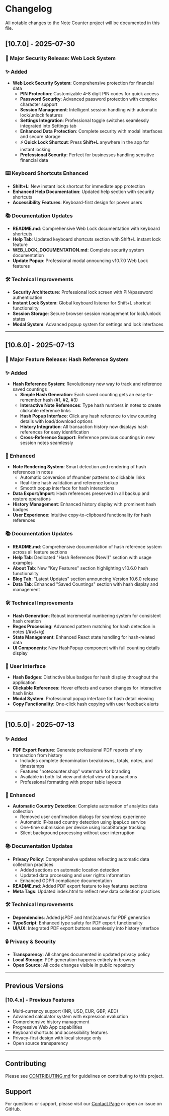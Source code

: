 # Changelog

All notable changes to the Note Counter project will be documented in this file.

## [10.7.0] - 2025-07-30

### 🔐 Major Security Release: Web Lock System

### ✨ Added
- **Web Lock Security System**: Comprehensive protection for financial data
  - **PIN Protection**: Customizable 4-8 digit PIN codes for quick access
  - **Password Security**: Advanced password protection with complex character support
  - **Session Management**: Intelligent session handling with automatic lock/unlock features
  - **Settings Integration**: Professional toggle switches seamlessly integrated into Settings tab
  - **Enhanced Data Protection**: Complete security with modal interfaces and secure storage
  - **⚡ Quick Lock Shortcut**: Press **Shift+L** anywhere in the app for instant locking
  - **Professional Security**: Perfect for businesses handling sensitive financial data

### ⌨️ Keyboard Shortcuts Enhanced
- **Shift+L**: New instant lock shortcut for immediate app protection
- **Enhanced Help Documentation**: Updated help section with security shortcuts
- **Accessibility Features**: Keyboard-first design for power users

### 📚 Documentation Updates
- **README.md**: Comprehensive Web Lock documentation with keyboard shortcuts
- **Help Tab**: Updated keyboard shortcuts section with Shift+L instant lock feature
- **WEB_LOCK_DOCUMENTATION.md**: Complete security system documentation
- **Update Popup**: Professional modal announcing v10.7.0 Web Lock features

### 🛠️ Technical Improvements
- **Security Architecture**: Professional lock screen with PIN/password authentication
- **Instant Lock System**: Global keyboard listener for Shift+L shortcut functionality
- **Session Storage**: Secure browser session management for lock/unlock states
- **Modal System**: Advanced popup system for settings and lock interfaces

---

## [10.6.0] - 2025-07-13

### 🎉 Major Feature Release: Hash Reference System

### ✨ Added
- **Hash Reference System**: Revolutionary new way to track and reference saved countings
  - **Simple Hash Generation**: Each saved counting gets an easy-to-remember hash (#1, #2, #3)
  - **Interactive Note References**: Type hash numbers in notes to create clickable reference links
  - **Hash Popup Interface**: Click any hash reference to view counting details with load/download options
  - **History Integration**: All transaction history now displays hash references for easy identification
  - **Cross-Reference Support**: Reference previous countings in new session notes seamlessly

### 🔧 Enhanced
- **Note Rendering System**: Smart detection and rendering of hash references in notes
  - Automatic conversion of #number patterns to clickable links
  - Real-time hash validation and reference lookup
  - Smooth popup interface for hash interactions
- **Data Export/Import**: Hash references preserved in all backup and restore operations
- **History Management**: Enhanced history display with prominent hash badges
- **User Experience**: Intuitive copy-to-clipboard functionality for hash references

### 📚 Documentation Updates
- **README.md**: Comprehensive documentation of hash reference system across all feature sections
- **Help Tab**: Dedicated "Hash References (New!)" section with usage examples
- **About Tab**: New "Key Features" section highlighting v10.6.0 hash functionality
- **Blog Tab**: "Latest Updates" section announcing Version 10.6.0 release
- **Data Tab**: Enhanced "Saved Countings" section with hash display and management

### 🛠️ Technical Improvements
- **Hash Generation**: Robust incremental numbering system for consistent hash creation
- **Regex Processing**: Advanced pattern matching for hash detection in notes (/#\d+/g)
- **State Management**: Enhanced React state handling for hash-related data
- **UI Components**: New HashPopup component with full counting details display

### 🎨 User Interface
- **Hash Badges**: Distinctive blue badges for hash display throughout the application
- **Clickable References**: Hover effects and cursor changes for interactive hash links
- **Modal System**: Professional popup interface for hash detail viewing
- **Copy Functionality**: One-click hash copying with user feedback alerts

---

## [10.5.0] - 2025-07-13

### ✨ Added
- **PDF Export Feature**: Generate professional PDF reports of any transaction from history
  - Includes complete denomination breakdowns, totals, notes, and timestamps
  - Features "notecounter.shop" watermark for branding
  - Available in both list view and detail view of transactions
  - Professional formatting with proper table layouts

### 🔧 Enhanced
- **Automatic Country Detection**: Complete automation of analytics data collection
  - Removed user confirmation dialogs for seamless experience
  - Automatic IP-based country detection using ipapi.co service
  - One-time submission per device using localStorage tracking
  - Silent background processing without user interruption

### 📚 Documentation Updates
- **Privacy Policy**: Comprehensive updates reflecting automatic data collection practices
  - Added sections on automatic location detection
  - Updated data processing and user rights information
  - Enhanced GDPR compliance documentation
- **README.md**: Added PDF export feature to key features sections
- **Meta Tags**: Updated index.html to reflect new data collection practices

### 🛠️ Technical Improvements
- **Dependencies**: Added jsPDF and html2canvas for PDF generation
- **TypeScript**: Enhanced type safety for PDF export functionality
- **UI/UX**: Integrated PDF export buttons seamlessly into history interface

### 🔒 Privacy & Security
- **Transparency**: All changes documented in updated privacy policy
- **Local Storage**: PDF generation happens entirely in browser
- **Open Source**: All code changes visible in public repository

---

## Previous Versions

### [10.4.x] - Previous Features
- Multi-currency support (INR, USD, EUR, GBP, AED)
- Advanced calculator system with expression evaluation
- Comprehensive history management
- Progressive Web App capabilities
- Keyboard shortcuts and accessibility features
- Privacy-first design with local storage only
- Open source transparency

---

## Contributing

Please see [CONTRIBUTING.md](CONTRIBUTING.md) for guidelines on contributing to this project.

## Support

For questions or support, please visit our [Contact Page](https://notecounter.shop/contact.html) or open an issue on GitHub.
